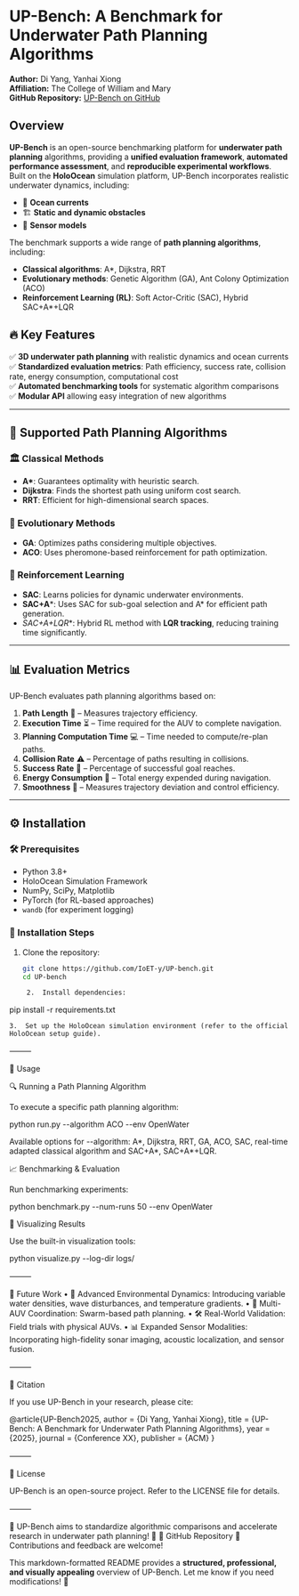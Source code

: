 # UP-Bench: A Benchmark for Underwater Path Planning Algorithms

**Author:** Di Yang, Yanhai Xiong  
**Affiliation:** The College of William and Mary  
**GitHub Repository:** [UP-Bench on GitHub](https://github.com/IoET-y/UP-bench)  

## Overview
**UP-Bench** is an open-source benchmarking platform for **underwater path planning** algorithms, providing a **unified evaluation framework**, **automated performance assessment**, and **reproducible experimental workflows**. Built on the **HoloOcean** simulation platform, UP-Bench incorporates realistic underwater dynamics, including:
- 🌊 **Ocean currents**
- 🏗️ **Static and dynamic obstacles**
- 📡 **Sensor models**

The benchmark supports a wide range of **path planning algorithms**, including:
- **Classical algorithms**: A*, Dijkstra, RRT
- **Evolutionary methods**: Genetic Algorithm (GA), Ant Colony Optimization (ACO)
- **Reinforcement Learning (RL)**: Soft Actor-Critic (SAC), Hybrid SAC+A*+LQR

## 🔥 Key Features
✅ **3D underwater path planning** with realistic dynamics and ocean currents  
✅ **Standardized evaluation metrics**: Path efficiency, success rate, collision rate, energy consumption, computational cost  
✅ **Automated benchmarking tools** for systematic algorithm comparisons  
✅ **Modular API** allowing easy integration of new algorithms  

---

## 📌 Supported Path Planning Algorithms

### 🏛️ Classical Methods
- **A\***: Guarantees optimality with heuristic search.
- **Dijkstra**: Finds the shortest path using uniform cost search.
- **RRT**: Efficient for high-dimensional search spaces.

### 🧬 Evolutionary Methods
- **GA**: Optimizes paths considering multiple objectives.
- **ACO**: Uses pheromone-based reinforcement for path optimization.

### 🤖 Reinforcement Learning
- **SAC**: Learns policies for dynamic underwater environments.
- **SAC+A***: Uses SAC for sub-goal selection and A* for efficient path generation.
- **SAC+A*+LQR**: Hybrid RL method with **LQR tracking**, reducing training time significantly.

---

## 📊 Evaluation Metrics
UP-Bench evaluates path planning algorithms based on:
1. **Path Length** 📏 – Measures trajectory efficiency.
2. **Execution Time** ⏳ – Time required for the AUV to complete navigation.
3. **Planning Computation Time** 💻 – Time needed to compute/re-plan paths.
4. **Collision Rate** ⚠️ – Percentage of paths resulting in collisions.
5. **Success Rate** 🎯 – Percentage of successful goal reaches.
6. **Energy Consumption** 🔋 – Total energy expended during navigation.
7. **Smoothness** 🛶 – Measures trajectory deviation and control efficiency.

---

## ⚙️ Installation

### 🛠 Prerequisites
- Python 3.8+
- HoloOcean Simulation Framework
- NumPy, SciPy, Matplotlib
- PyTorch (for RL-based approaches)
- `wandb` (for experiment logging)

### 🚀 Installation Steps
1. Clone the repository:
   ```bash
   git clone https://github.com/IoET-y/UP-bench.git
   cd UP-bench

	2.	Install dependencies:

pip install -r requirements.txt


	3.	Set up the HoloOcean simulation environment (refer to the official HoloOcean setup guide).

⸻

📌 Usage

🔍 Running a Path Planning Algorithm

To execute a specific path planning algorithm:

python run.py --algorithm ACO --env OpenWater

Available options for --algorithm: A*, Dijkstra, RRT, GA, ACO, SAC, real-time adapted classical algorithm and SAC+A*, SAC+A*+LQR.

📈 Benchmarking & Evaluation

Run benchmarking experiments:

python benchmark.py --num-runs 50 --env OpenWater

🎨 Visualizing Results

Use the built-in visualization tools:

python visualize.py --log-dir logs/



⸻

🚀 Future Work
	•	🌊 Advanced Environmental Dynamics: Introducing variable water densities, wave disturbances, and temperature gradients.
	•	🤖 Multi-AUV Coordination: Swarm-based path planning.
	•	🛠 Real-World Validation: Field trials with physical AUVs.
	•	📊 Expanded Sensor Modalities: Incorporating high-fidelity sonar imaging, acoustic localization, and sensor fusion.

⸻

📜 Citation

If you use UP-Bench in your research, please cite:

@article{UP-Bench2025,
  author = {Di Yang, Yanhai Xiong},
  title = {UP-Bench: A Benchmark for Underwater Path Planning Algorithms},
  year = {2025},
  journal = {Conference XX},
  publisher = {ACM}
}



⸻

📝 License

UP-Bench is an open-source project. Refer to the LICENSE file for details.

⸻

🚀 UP-Bench aims to standardize algorithmic comparisons and accelerate research in underwater path planning! 🌊
🔗 GitHub Repository
📩 Contributions and feedback are welcome!

This markdown-formatted README provides a **structured, professional, and visually appealing** overview of UP-Bench. Let me know if you need modifications! 🚀
